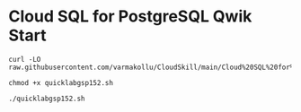 # Cloud SQL for PostgreSQL Qwik Start

```
curl -LO raw.githubusercontent.com/varmakollu/CloudSkill/main/Cloud%20SQL%20for%20PostgreSQL%20Qwik%20Start/quicklabgsp152.sh

chmod +x quicklabgsp152.sh

./quicklabgsp152.sh

```
